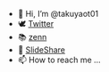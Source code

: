 - 👋 Hi, I’m @takuyaot01
- 🕊️ [Twitter](https://twitter.com/takuyaot01)
- 📚 [zenn](https://zenn.dev/takuyaot)
- 🎁 [SlideShare](https://www.slideshare.net/takuyaot/presentations)
- 📫 How to reach me ...

<!---
takuyaot01/takuyaot01 is a ✨ special ✨ repository because its `README.md` (this file) appears on your GitHub profile.
You can click the Preview link to take a look at your changes.
--->
